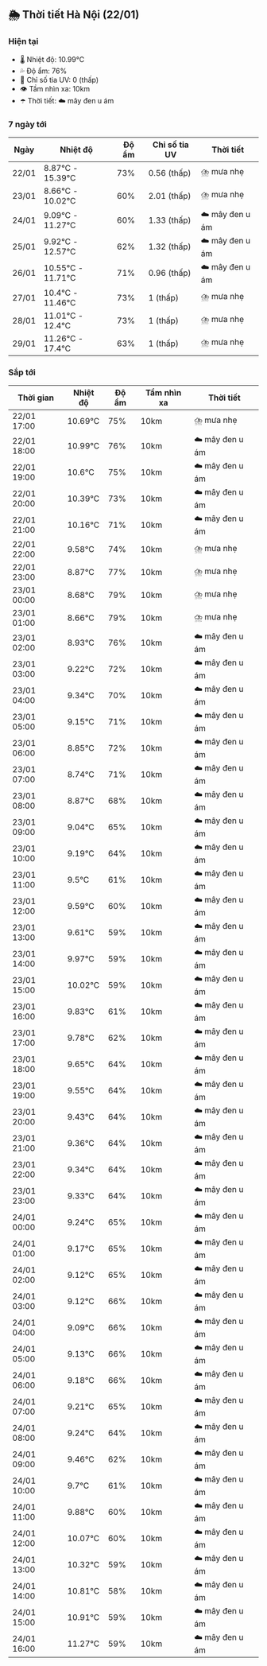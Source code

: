 ## 🌦️ Thời tiết Hà Nội (22/01)

### Hiện tại

- 🌡️ Nhiệt độ: 10.99℃
- 💦 Độ ẩm: 76%
- 🌟 Chỉ số tia UV: 0 (thấp)
- 👁️ Tầm nhìn xa: 10km
- ☂️ Thời tiết: ☁️ mây đen u ám

### 7 ngày tới

| Ngày | Nhiệt độ | Độ ẩm | Chỉ số tia UV | Thời tiết |
| --- | --- | --- | --- | --- |
| 22/01 | 8.87℃ - 15.39℃ | 73% | 0.56 (thấp) | ⛈️ mưa nhẹ |
| 23/01 | 8.66℃ - 10.02℃ | 60% | 2.01 (thấp) | ⛈️ mưa nhẹ |
| 24/01 | 9.09℃ - 11.27℃ | 60% | 1.33 (thấp) | ☁️ mây đen u ám |
| 25/01 | 9.92℃ - 12.57℃ | 62% | 1.32 (thấp) | ☁️ mây đen u ám |
| 26/01 | 10.55℃ - 11.71℃ | 71% | 0.96 (thấp) | ☁️ mây đen u ám |
| 27/01 | 10.4℃ - 11.46℃ | 73% | 1 (thấp) | ⛈️ mưa nhẹ |
| 28/01 | 11.01℃ - 12.4℃ | 73% | 1 (thấp) | ⛈️ mưa nhẹ |
| 29/01 | 11.26℃ - 17.4℃ | 63% | 1 (thấp) | ⛈️ mưa nhẹ |

### Sắp tới

| Thời gian | Nhiệt độ | Độ ẩm | Tầm nhìn xa | Thời tiết |
| --- | --- | --- | --- | --- |
| 22/01 17:00 | 10.69℃ | 75% | 10km | ⛈️ mưa nhẹ |
| 22/01 18:00 | 10.99℃ | 76% | 10km | ☁️ mây đen u ám |
| 22/01 19:00 | 10.6℃ | 75% | 10km | ☁️ mây đen u ám |
| 22/01 20:00 | 10.39℃ | 73% | 10km | ☁️ mây đen u ám |
| 22/01 21:00 | 10.16℃ | 71% | 10km | ☁️ mây đen u ám |
| 22/01 22:00 | 9.58℃ | 74% | 10km | ⛈️ mưa nhẹ |
| 22/01 23:00 | 8.87℃ | 77% | 10km | ⛈️ mưa nhẹ |
| 23/01 00:00 | 8.68℃ | 79% | 10km | ⛈️ mưa nhẹ |
| 23/01 01:00 | 8.66℃ | 79% | 10km | ⛈️ mưa nhẹ |
| 23/01 02:00 | 8.93℃ | 76% | 10km | ☁️ mây đen u ám |
| 23/01 03:00 | 9.22℃ | 72% | 10km | ☁️ mây đen u ám |
| 23/01 04:00 | 9.34℃ | 70% | 10km | ☁️ mây đen u ám |
| 23/01 05:00 | 9.15℃ | 71% | 10km | ☁️ mây đen u ám |
| 23/01 06:00 | 8.85℃ | 72% | 10km | ☁️ mây đen u ám |
| 23/01 07:00 | 8.74℃ | 71% | 10km | ☁️ mây đen u ám |
| 23/01 08:00 | 8.87℃ | 68% | 10km | ☁️ mây đen u ám |
| 23/01 09:00 | 9.04℃ | 65% | 10km | ☁️ mây đen u ám |
| 23/01 10:00 | 9.19℃ | 64% | 10km | ☁️ mây đen u ám |
| 23/01 11:00 | 9.5℃ | 61% | 10km | ☁️ mây đen u ám |
| 23/01 12:00 | 9.59℃ | 60% | 10km | ☁️ mây đen u ám |
| 23/01 13:00 | 9.61℃ | 59% | 10km | ☁️ mây đen u ám |
| 23/01 14:00 | 9.97℃ | 59% | 10km | ☁️ mây đen u ám |
| 23/01 15:00 | 10.02℃ | 59% | 10km | ☁️ mây đen u ám |
| 23/01 16:00 | 9.83℃ | 61% | 10km | ☁️ mây đen u ám |
| 23/01 17:00 | 9.78℃ | 62% | 10km | ☁️ mây đen u ám |
| 23/01 18:00 | 9.65℃ | 64% | 10km | ☁️ mây đen u ám |
| 23/01 19:00 | 9.55℃ | 64% | 10km | ☁️ mây đen u ám |
| 23/01 20:00 | 9.43℃ | 64% | 10km | ☁️ mây đen u ám |
| 23/01 21:00 | 9.36℃ | 64% | 10km | ☁️ mây đen u ám |
| 23/01 22:00 | 9.34℃ | 64% | 10km | ☁️ mây đen u ám |
| 23/01 23:00 | 9.33℃ | 64% | 10km | ☁️ mây đen u ám |
| 24/01 00:00 | 9.24℃ | 65% | 10km | ☁️ mây đen u ám |
| 24/01 01:00 | 9.17℃ | 65% | 10km | ☁️ mây đen u ám |
| 24/01 02:00 | 9.12℃ | 65% | 10km | ☁️ mây đen u ám |
| 24/01 03:00 | 9.12℃ | 66% | 10km | ☁️ mây đen u ám |
| 24/01 04:00 | 9.09℃ | 66% | 10km | ☁️ mây đen u ám |
| 24/01 05:00 | 9.13℃ | 66% | 10km | ☁️ mây đen u ám |
| 24/01 06:00 | 9.18℃ | 66% | 10km | ☁️ mây đen u ám |
| 24/01 07:00 | 9.21℃ | 65% | 10km | ☁️ mây đen u ám |
| 24/01 08:00 | 9.24℃ | 64% | 10km | ☁️ mây đen u ám |
| 24/01 09:00 | 9.46℃ | 62% | 10km | ☁️ mây đen u ám |
| 24/01 10:00 | 9.7℃ | 61% | 10km | ☁️ mây đen u ám |
| 24/01 11:00 | 9.88℃ | 60% | 10km | ☁️ mây đen u ám |
| 24/01 12:00 | 10.07℃ | 60% | 10km | ☁️ mây đen u ám |
| 24/01 13:00 | 10.32℃ | 59% | 10km | ☁️ mây đen u ám |
| 24/01 14:00 | 10.81℃ | 58% | 10km | ☁️ mây đen u ám |
| 24/01 15:00 | 10.91℃ | 59% | 10km | ☁️ mây đen u ám |
| 24/01 16:00 | 11.27℃ | 59% | 10km | ☁️ mây đen u ám |
